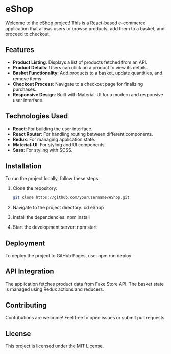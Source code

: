 # eShop

Welcome to the eShop project! This is a React-based e-commerce application that allows users to browse products, add them to a basket, and proceed to checkout.

## Features

- **Product Listing**: Displays a list of products fetched from an API.
- **Product Details**: Users can click on a product to view its details.
- **Basket Functionality**: Add products to a basket, update quantities, and remove items.
- **Checkout Process**: Navigate to a checkout page for finalizing purchases.
- **Responsive Design**: Built with Material-UI for a modern and responsive user interface.

## Technologies Used

- **React**: For building the user interface.
- **React Router**: For handling routing between different components.
- **Redux**: For managing application state.
- **Material-UI**: For styling and UI components.
- **Sass**: For styling with SCSS.

## Installation

To run the project locally, follow these steps:

1. Clone the repository:
   ```bash
   git clone https://github.com/yourusername/eShop.git
2. Navigate to the project directory:
cd eShop

3. Install the dependencies:
npm install

4. Start the development server:
npm start

## Deployment
To deploy the project to GitHub Pages, use:
npm run deploy

## API Integration
The application fetches product data from Fake Store API. The basket state is managed using Redux actions and reducers.

## Contributing
Contributions are welcome! Feel free to open issues or submit pull requests.

## License
This project is licensed under the MIT License.
